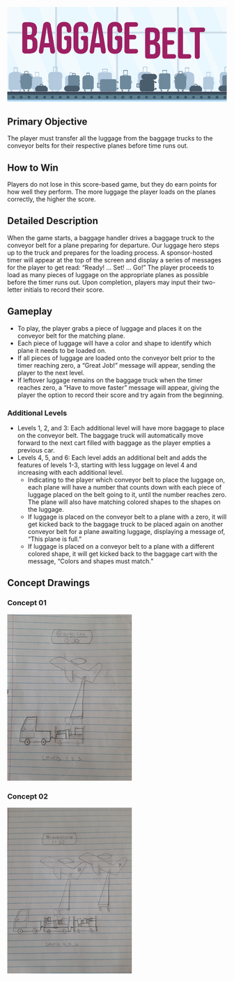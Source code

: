 ![Baggage Belt Title](/docs/images/start_scene/title.png)

## Primary Objective
The player must transfer all the luggage from the baggage trucks to the conveyor belts for their respective planes before time runs out.

## How to Win
Players do not lose in this score-based game, but they do earn points for how well they perform. The more luggage the player loads on the planes correctly, the higher the score.

## Detailed Description
When the game starts, a baggage handler drives a baggage truck to the conveyor belt for a plane preparing for departure. Our luggage hero steps up to the truck and prepares for the loading process. A sponsor-hosted timer will appear at the top of the screen and display a series of messages for the player to get read: “Ready! … Set! … Go!” The player proceeds to load as many pieces of luggage on the appropriate planes as possible before the timer runs out. Upon completion, players may input their two-letter initials to record their score.

## Gameplay
- To play, the player grabs a piece of luggage and places it on the conveyor belt for the matching plane.
- Each piece of luggage will have a color and shape to identify which plane it needs to be loaded on.
- If all pieces of luggage are loaded onto the conveyor belt prior to the timer reaching zero, a “Great Job!” message will appear, sending the player to the next level.
- If leftover luggage remains on the baggage truck when the timer reaches zero, a “Have to move faster” message will appear, giving the player the option to record their score and try again from the beginning.

### Additional Levels
- Levels 1, 2, and 3: Each additional level will have more baggage to place on the conveyor belt. The baggage truck will automatically move forward to the next cart filled with baggage as the player empties a previous car.
- Levels 4, 5, and 6: Each level adds an additional belt and adds the features of levels 1-3, starting with less luggage on level 4 and increasing with each additional level.
    - Indicating to the player which conveyor belt to place the luggage on, each plane will have a number that counts down with each piece of luggage placed on the belt going to it, until the number reaches zero. The plane will also have matching colored shapes to the shapes on the luggage.
    - If luggage is placed on the conveyor belt to a plane with a zero, it will get kicked back to the baggage truck to be placed again on another conveyor belt for a plane awaiting luggage, displaying a message of, “This plane is full.”
    - If luggage is placed on a conveyor belt to a plane with a different colored shape, it will get kicked back to the baggage cart with the message, “Colors and shapes must match.”

## Concept Drawings
### Concept 01
![Baggage Belt Concept 1](/docs/images/old/concept1.png)

### Concept 02
![Baggage Belt Concept 2](/docs/images/old/concept2.png)
